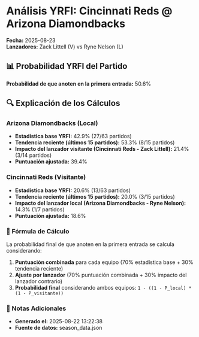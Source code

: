 # Análisis YRFI: Cincinnati Reds @ Arizona Diamondbacks

**Fecha:** 2025-08-23  
**Lanzadores:** Zack Littell (V) vs Ryne Nelson (L)

## 📊 Probabilidad YRFI del Partido

**Probabilidad de que anoten en la primera entrada:** 50.6%

## 🔍 Explicación de los Cálculos

### Arizona Diamondbacks (Local)
- **Estadística base YRFI:** 42.9% (27/63 partidos)
- **Tendencia reciente (últimos 15 partidos):** 53.3% (8/15 partidos)
- **Impacto del lanzador visitante (Cincinnati Reds - Zack Littell):** 21.4% (3/14 partidos)
- **Puntuación ajustada:** 39.4%

### Cincinnati Reds (Visitante)
- **Estadística base YRFI:** 20.6% (13/63 partidos)
- **Tendencia reciente (últimos 15 partidos):** 20.0% (3/15 partidos)
- **Impacto del lanzador local (Arizona Diamondbacks - Ryne Nelson):** 14.3% (1/7 partidos)
- **Puntuación ajustada:** 18.6%

### 📝 Fórmula de Cálculo

La probabilidad final de que anoten en la primera entrada se calcula considerando:
1. **Puntuación combinada** para cada equipo (70% estadística base + 30% tendencia reciente)
2. **Ajuste por lanzador** (70% puntuación combinada + 30% impacto del lanzador contrario)
3. **Probabilidad final** considerando ambos equipos: `1 - ((1 - P_local) * (1 - P_visitante))`

### 📌 Notas Adicionales

- **Generado el:** 2025-08-22 13:22:38
- **Fuente de datos:** season_data.json
